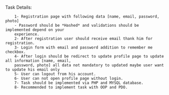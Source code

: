 Task Details:


        1- Registration page with following data [name, email, password, photo]
        - Password should be *Hashed* and validations should be implemented depend on your
        experience.
        2- After registration user should receive email thank him for registration.
        3- Login form with email and password addition to remember me checkbox.
        4- After login should be redirect to update profile page to update all information [name, email,
        password, photo] all data not mandatory to updated maybe user want to update his email only
        5- User can logout from his account.
        6- User can not open profile page without login.
        7- Task should be implemented via PHP and MYSQL database.
        8- Recommended to implement task with OOP and PDO.